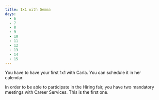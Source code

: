 ```yaml
---
title: 1x1 with Gemma
days:
  - 6
  - 7
  - 8
  - 9
  - 10
  - 11
  - 12
  - 13
  - 14
  - 15
---
```



You have to have your first 1x1 with Carla. You can schedule it in her calendar.

In order to be able to participate in the Hiring fair, you have two mandatory meetings with Career Services. This is the first one.
